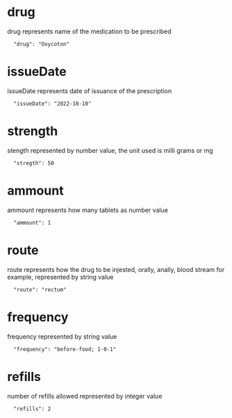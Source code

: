 # drug

drug represents name of the medication to be prescribed

```
  "drug": "Oxycoton"
```

# issueDate

issueDate represents date of issuance of the prescription

```
  "issueDate": "2022-10-10"
```

# strength

stength represented by number value, the unit used is milli grams or mg

```
  "stregth": 50
```

# ammount

ammount represents how many tablets as number value

```
  "ammount": 1
```

# route

route represents how the drug to be injested, orally, anally, blood stream for example, represented by string value

```
  "route": "rectum"
```

# frequency

frequency represented by string value

```
  "frequency": "before-food; 1-0-1"
```

# refills

number of refills allowed represented by integer value

```
  "refills": 2
```
